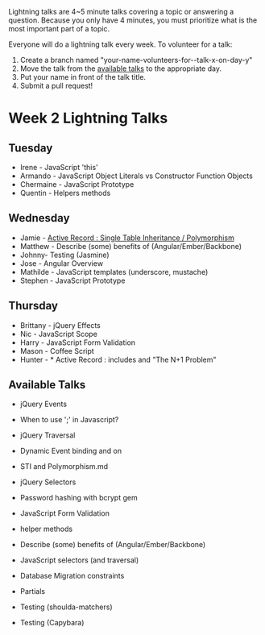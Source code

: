 Lightning talks are 4~5 minute talks covering a topic or answering a question.
Because you only have 4 minutes, you must prioritize what is the most important
part of a topic.

Everyone will do a lightning talk every week. To volunteer for a talk:

1. Create a branch named "your-name-volunteers-for--talk-x-on-day-y"
2. Move the talk from the [available talks](#availabl-talks) to the appropriate
   day.
3. Put your name in front of the talk title.
4. Submit a pull request!


# Week 2 Lightning Talks

## Tuesday
* Irene - JavaScript 'this'
* Armando - JavaScript Object Literals vs Constructor Function Objects
* Chermaine -  JavaScript Prototype
* Quentin - Helpers methods


## Wednesday
* Jamie - [Active Record : Single Table Inheritance / Polymorphism](STI_and_Polymorphism.md)
* Matthew - Describe (some) benefits of (Angular/Ember/Backbone)
* Johnny- Testing (Jasmine)
* Jose - Angular Overview
* Mathilde - JavaScript templates (underscore, mustache)
* Stephen - JavaScript Prototype



## Thursday
* Brittany - jQuery Effects
* Nic - JavaScript Scope
* Harry - JavaScript Form Validation
* Mason - Coffee Script
* Hunter - * Active Record : includes and "The N+1 Problem"

## Available Talks

* jQuery Events

* When to use ';' in Javascript?
* jQuery Traversal
* Dynamic Event binding and on
* STI and Polymorphism.md
* jQuery Selectors
* Password hashing with bcrypt gem
* JavaScript Form Validation
* helper methods
* Describe (some) benefits of (Angular/Ember/Backbone)

* JavaScript selectors (and traversal)
* Database Migration constraints
* Partials
* Testing (shoulda-matchers)
* Testing (Capybara)



